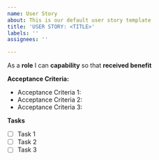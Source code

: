 ```yaml
---
name: User Story
about: This is our default user story template
title: 'USER STORY: <TITLE>'
labels: ''
assignees: ''

---
```


As a **role** I can **capability** so that **received benefit**

**Acceptance Criteria:** 
- Acceptance Criteria 1: 
- Acceptance Criteria 2: 
- Acceptance Criteria 3:

**Tasks**
- [ ] Task 1
- [ ] Task 2
- [ ] Task 3
